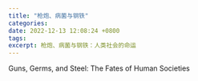 ```yaml
---
title: "枪炮、病菌与钢铁"
categories: 
date: 2022-12-13 12:08:24 +0800
tags: 
excerpt: 枪炮、病菌与钢铁：人类社会的命运
---
```


Guns, Germs, and Steel: The Fates of Human Societies



